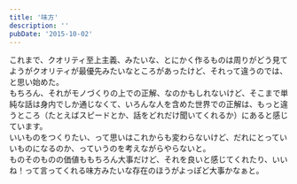 ```yaml
---
title: '味方'
description: ''
pubDate: '2015-10-02'
---
```


<p>これまで、クオリティ至上主義、みたいな、とにかく作るものは周りがどう見てようがクオリティが最優先みたいなところがあったけど、それって違うのでは、と思い始めた。<br>
もちろん、それがモノづくりの上での正解、なのかもしれないけど、そこまで単純な話は身内でしか通じなくて、いろんな人を含めた世界での正解は、もっと違うところ（たとえばスピードとか、話をどれだけ聞いてくれるか）にあると感じています。<br>
いいものをつくりたい、って思いはこれからも変わらないけど、だれにとっていいものになるのか、っていうのを考えながらやらないと。<br>
ものそのものの価値ももちろん大事だけど、それを良いと感じてくれたり、いいね！って言ってくれる味方みたいな存在のほうがよっぽど大事かなぁと。</p>
